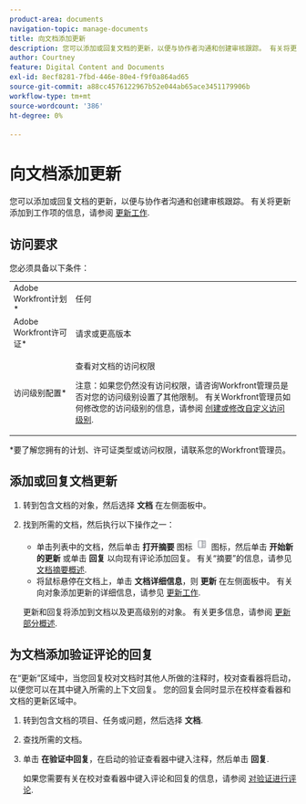 ```yaml
---
product-area: documents
navigation-topic: manage-documents
title: 向文档添加更新
description: 您可以添加或回复文档的更新，以便与协作者沟通和创建审核跟踪。 有关将更新添加到工作项的信息，请参阅更新工作。
author: Courtney
feature: Digital Content and Documents
exl-id: 8ecf8281-7fbd-446e-80e4-f9f0a864ad65
source-git-commit: a88cc4576122967b52e044ab65ace3451179906b
workflow-type: tm+mt
source-wordcount: '386'
ht-degree: 0%

---
```


# 向文档添加更新

您可以添加或回复文档的更新，以便与协作者沟通和创建审核跟踪。 有关将更新添加到工作项的信息，请参阅 [更新工作](../../workfront-basics/updating-work-items-and-viewing-updates/update-work.md).

## 访问要求

您必须具备以下条件：

<table style="table-layout:auto"> 
 <col> 
 <col> 
 <tbody> 
  <tr> 
   <td role="rowheader">Adobe Workfront计划*</td> 
   <td> <p> 任何</p> </td> 
  </tr> 
  <tr> 
   <td role="rowheader">Adobe Workfront许可证*</td> 
   <td> <p>请求或更高版本</p> </td> 
  </tr> 
  <tr> 
   <td role="rowheader">访问级别配置*</td> 
   <td> <p>查看对文档的访问权限</p> <p>注意：如果您仍然没有访问权限，请咨询Workfront管理员是否对您的访问级别设置了其他限制。 有关Workfront管理员如何修改您的访问级别的信息，请参阅 <a href="../../administration-and-setup/add-users/configure-and-grant-access/create-modify-access-levels.md" class="MCXref xref">创建或修改自定义访问级别</a>.</p> </td> 
  </tr> 
 </tbody> 
</table>

&#42;要了解您拥有的计划、许可证类型或访问权限，请联系您的Workfront管理员。

## 添加或回复文档更新

1. 转到包含文档的对象，然后选择 **文档** 在左侧面板中。
1. 找到所需的文档，然后执行以下操作之一：

   * 单击列表中的文档，然后单击 **打开摘要** 图标 ![](assets/qs-summary-in-new-toolbar-small.png) 图标，然后单击 **开始新的更新** 或单击 **回复** 以向现有评论添加回复。 有关“摘要”的信息，请参见 [文档摘要概述](../../documents/managing-documents/summary-for-documents.md).
   * 将鼠标悬停在文档上，单击 **文档详细信息**，则 **更新** 在左侧面板中。
有关向对象添加更新的详细信息，请参见 [更新工作](../../workfront-basics/updating-work-items-and-viewing-updates/update-work.md).

   更新和回复将添加到文档以及更高级别的对象。 有关更多信息，请参阅 [更新部分概述](../../workfront-basics/updating-work-items-and-viewing-updates/updates-tab-overview.md).


## 为文档添加验证评论的回复

在“更新”区域中，当您回复校对文档时其他人所做的注释时，校对查看器将启动，以便您可以在其中键入所需的上下文回复。 您的回复会同时显示在校样查看器和文档的更新区域中。

1. 转到包含文档的项目、任务或问题，然后选择 **文档**.
1. 查找所需的文档。

1. 单击 **在验证中回复**，在启动的验证查看器中键入注释，然后单击 **回复**.

   如果您需要有关在校对查看器中键入评论和回复的信息，请参阅 [对验证进行评论](../../review-and-approve-work/proofing/reviewing-proofs-within-workfront/comment-on-a-proof/comment-on-proof-1.md).
